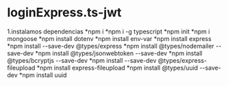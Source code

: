 # loginExpress.ts-jwt
1.instalamos dependencias
*npm i
*npm i -g typescript
*npm init
*npm i mongoose
*npm install dotenv
*npm install env-var
*npm install express
*npm install --save-dev @types/express
*npm install @types/nodemailer --save-dev
*npm install @types/jsonwebtoken --save-dev
*npm install @types/bcryptjs --save-dev
*npm install --save-dev @types/express-fileupload
*npm install express-fileupload
*npm install @types/uuid --save-dev
*npm install uuid